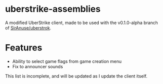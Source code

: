 # uberstrike-assemblies
A modified UberStrike client, made to be used with the v0.1.0-alpha branch of [SirAnuse/uberstrok](https://github.com/SirAnuse/uberstrok/tree/v0.1.0-alpha).

# Features
- Ability to select game flags from game creation menu
- Fix to announcer sounds

This list is incomplete, and will be updated as I update the client itself.
